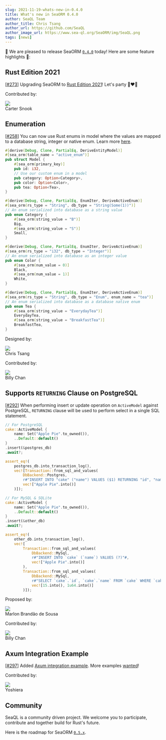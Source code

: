 ```yaml
---
slug: 2021-11-19-whats-new-in-0.4.0
title: What's new in SeaORM 0.4.0
author: SeaQL Team
author_title: Chris Tsang
author_url: https://github.com/SeaQL
author_image_url: https://www.sea-ql.org/SeaORM/img/SeaQL.png
tags: [news]
---
```


🎉 We are pleased to release SeaORM [`0.4.0`](https://github.com/SeaQL/sea-orm/releases/tag/0.4.0) today! Here are some feature highlights 🌟:

## Rust Edition 2021

[[#273](https://github.com/SeaQL/sea-orm/pull/273)] Upgrading SeaORM to [Rust Edition 2021](https://blog.rust-lang.org/2021/10/21/Rust-1.56.0.html#rust-2021)! Let's party 🦀❤🐚

Contributed by:

<div class="row">
    <div class="col col--6 margin-bottom--md">
        <div class="avatar">
            <a class="avatar__photo-link avatar__photo avatar__photo--sm" href="https://github.com/sno2">
                <img src="https://avatars.githubusercontent.com/u/43641633?v=4" />
            </a>
            <div class="avatar__intro">
                <div class="avatar__name">
                    Carter Snook
                </div>
            </div>
        </div>
    </div>
</div>

## Enumeration

[[#258](https://github.com/SeaQL/sea-orm/pull/258)] You can now use Rust enums in model where the values are mapped to a database string, integer or native enum. Learn more [here](/SeaORM/docs/generate-entity/enumeration).

```rust
#[derive(Debug, Clone, PartialEq, DeriveEntityModel)]
#[sea_orm(table_name = "active_enum")]
pub struct Model {
    #[sea_orm(primary_key)]
    pub id: i32,
    // Use our custom enum in a model
    pub category: Option<Category>,
    pub color: Option<Color>,
    pub tea: Option<Tea>,
}

#[derive(Debug, Clone, PartialEq, EnumIter, DeriveActiveEnum)]
#[sea_orm(rs_type = "String", db_type = "String(Some(1))")]
// An enum serialized into database as a string value
pub enum Category {
    #[sea_orm(string_value = "B")]
    Big,
    #[sea_orm(string_value = "S")]
    Small,
}

#[derive(Debug, Clone, PartialEq, EnumIter, DeriveActiveEnum)]
#[sea_orm(rs_type = "i32", db_type = "Integer")]
// An enum serialized into database as an integer value
pub enum Color {
    #[sea_orm(num_value = 0)]
    Black,
    #[sea_orm(num_value = 1)]
    White,
}

#[derive(Debug, Clone, PartialEq, EnumIter, DeriveActiveEnum)]
#[sea_orm(rs_type = "String", db_type = "Enum", enum_name = "tea")]
// An enum serialized into database as a database native enum
pub enum Tea {
    #[sea_orm(string_value = "EverydayTea")]
    EverydayTea,
    #[sea_orm(string_value = "BreakfastTea")]
    BreakfastTea,
}
```

Designed by:

<div class="row">
    <div class="col col--3 margin-bottom--md">
        <div class="avatar">
            <a class="avatar__photo-link avatar__photo avatar__photo--sm" href="https://github.com/tyt2y3">
                <img src="https://avatars.githubusercontent.com/u/1782664?v=4" />
            </a>
            <div class="avatar__intro">
                <div class="avatar__name">
                    Chris Tsang
                </div>
            </div>
        </div>
    </div>
</div>

Contributed by:

<div class="row">
    <div class="col col--3 margin-bottom--md">
        <div class="avatar">
            <a class="avatar__photo-link avatar__photo avatar__photo--sm" href="https://github.com/billy1624">
                <img src="https://avatars.githubusercontent.com/u/30400950?v=4" />
            </a>
            <div class="avatar__intro">
                <div class="avatar__name">
                    Billy Chan
                </div>
            </div>
        </div>
    </div>
</div>

## Supports `RETURNING` Clause on PostgreSQL

[[#292](https://github.com/SeaQL/sea-orm/pull/292)] When performing insert or update operation on `ActiveModel` against PostgreSQL, `RETURNING` clause will be used to perform select in a single SQL statement.

```rust
// For PostgreSQL
cake::ActiveModel {
    name: Set("Apple Pie".to_owned()),
    ..Default::default()
}
.insert(&postgres_db)
.await?;

assert_eq!(
    postgres_db.into_transaction_log(),
    vec![Transaction::from_sql_and_values(
        DbBackend::Postgres,
        r#"INSERT INTO "cake" ("name") VALUES ($1) RETURNING "id", "name""#,
        vec!["Apple Pie".into()]
    )]);
```

```rust
// For MySQL & SQLite
cake::ActiveModel {
    name: Set("Apple Pie".to_owned()),
    ..Default::default()
}
.insert(&other_db)
.await?;

assert_eq!(
    other_db.into_transaction_log(),
    vec![
        Transaction::from_sql_and_values(
            DbBackend::MySql,
            r#"INSERT INTO `cake` (`name`) VALUES (?)"#,
            vec!["Apple Pie".into()]
        ),
        Transaction::from_sql_and_values(
            DbBackend::MySql,
            r#"SELECT `cake`.`id`, `cake`.`name` FROM `cake` WHERE `cake`.`id` = ? LIMIT ?"#,
            vec![15.into(), 1u64.into()]
        )]);
```

Proposed by:

<div class="row">
    <div class="col col--6 margin-bottom--md">
        <div class="avatar">
            <a class="avatar__photo-link avatar__photo avatar__photo--sm" href="https://github.com/marlon-sousa">
                <img src="https://avatars.githubusercontent.com/u/21093041?v=4" />
            </a>
            <div class="avatar__intro">
                <div class="avatar__name">
                    Marlon Brandão de Sousa
                </div>
            </div>
        </div>
    </div>
</div>

Contributed by:

<div class="row">
    <div class="col col--3 margin-bottom--md">
        <div class="avatar">
            <a class="avatar__photo-link avatar__photo avatar__photo--sm" href="https://github.com/billy1624">
                <img src="https://avatars.githubusercontent.com/u/30400950?v=4" />
            </a>
            <div class="avatar__intro">
                <div class="avatar__name">
                    Billy Chan
                </div>
            </div>
        </div>
    </div>
</div>

## Axum Integration Example

[[#297](https://github.com/SeaQL/sea-orm/pull/297)] Added [Axum integration example](https://github.com/SeaQL/sea-orm/tree/master/examples/axum_example). More examples [wanted](https://github.com/SeaQL/sea-orm/issues/269)!

Contributed by:

<div class="row">
    <div class="col col--3 margin-bottom--md">
        <div class="avatar">
            <a class="avatar__photo-link avatar__photo avatar__photo--sm" href="https://github.com/YoshieraHuang">
                <img src="https://avatars.githubusercontent.com/u/38752027?v=4" />
            </a>
            <div class="avatar__intro">
                <div class="avatar__name">
                    Yoshiera
                </div>
            </div>
        </div>
    </div>
</div>

## Community

SeaQL is a community driven project. We welcome you to participate, contribute and together build for Rust's future.

Here is the roadmap for SeaORM [`0.5.x`](https://github.com/SeaQL/sea-orm/milestone/5).